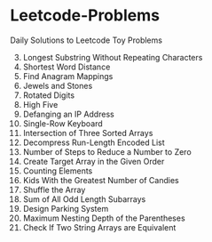 # Leetcode-Problems

Daily Solutions to Leetcode Toy Problems

3. Longest Substring Without Repeating Characters
243. Shortest Word Distance
760. Find Anagram Mappings
771. Jewels and Stones
788. Rotated Digits
1086. High Five
1108. Defanging an IP Address
1165. Single-Row Keyboard
1213. Intersection of Three Sorted Arrays
1313. Decompress Run-Length Encoded List
1342. Number of Steps to Reduce a Number to Zero
1389. Create Target Array in the Given Order
1426. Counting Elements
1431. Kids With the Greatest Number of Candies
1470. Shuffle the Array
1588. Sum of All Odd Length Subarrays
1603. Design Parking System
1614. Maximum Nesting Depth of the Parentheses
1662. Check If Two String Arrays are Equivalent